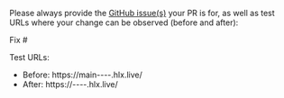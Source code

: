 Please always provide the [GitHub issue(s)](../issues) your PR is for, as well as test URLs where your change can be observed (before and after):

Fix #<gh-issue-id>

Test URLs:
- Before: https://main--<repo>--<owner>.hlx.live/
- After: https://<branch>--<repo>--<owner>.hlx.live/

